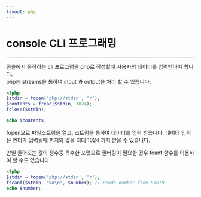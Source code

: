 ```yaml
---
layout: php
---
```


# console CLI 프로그래밍
---
콘솔에서 동작하는 cli 프로그램을 php로 작성할때 사용자의 데이터를 입력받아야 합니다.  
php는 streams을 통하여 input 과 output을 처리 할 수 있습니다.

```php
<?php
$stdin = fopen('php://stdin', 'r');
$contents = fread($stdin, 1024);
fclose($stdin);

echo $contents;
```

fopen으로 파일스트림을 열고, 스트림을 통하여 데이터를 입력 받습니다.
데이터 입력은 엔터가 입력될때 까지의 값을 최대 1024 까지 받을 수 있습니다.


만일 들어오는 값이 정수등 특수한 포맷으로 필터링이 필요한 경우 
fcanf 함수를 이용하여 할 수도 있습니다.

```php
<?php
$stdin = fopen('php://stdin', 'r');
fscanf($stdin, "%d\n", $number); // reads number from STDIN
echo $number;
```

